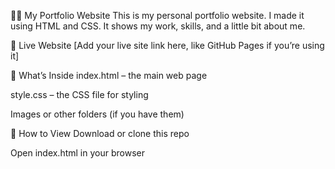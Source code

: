 🧑‍💻 My Portfolio Website
This is my personal portfolio website. I made it using HTML and CSS.
It shows my work, skills, and a little bit about me.

🔗 Live Website
[Add your live site link here, like GitHub Pages if you’re using it]

📁 What’s Inside
index.html – the main web page

style.css – the CSS file for styling

Images or other folders (if you have them)

🚀 How to View
Download or clone this repo

Open index.html in your browser
